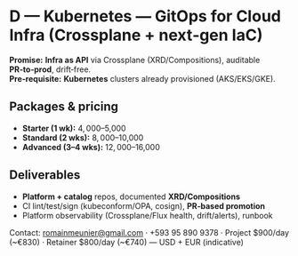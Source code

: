 # D — Kubernetes — GitOps for **Cloud Infra** (Crossplane + next‑gen IaC)

**Promise:** **Infra as API** via Crossplane (XRD/Compositions), auditable **PR‑to‑prod**, drift‑free.  
**Pre‑requisite:** **Kubernetes** clusters already provisioned (AKS/EKS/GKE).

## Packages & pricing
- **Starter (1 wk):** $4,000–$5,000
- **Standard (2 wks):** $8,000–$10,000
- **Advanced (3–4 wks):** $12,000–$16,000

## Deliverables
- **Platform + catalog** repos, documented **XRD/Compositions**
- CI lint/test/sign (kubeconform/OPA, cosign), **PR‑based promotion**
- Platform observability (Crossplane/Flux health, drift/alerts), runbook

Contact: romainmeunier@gmail.com · +593 95 890 9378 · Project $900/day (~€830) · Retainer $800/day (~€740) — USD + EUR (indicative)
